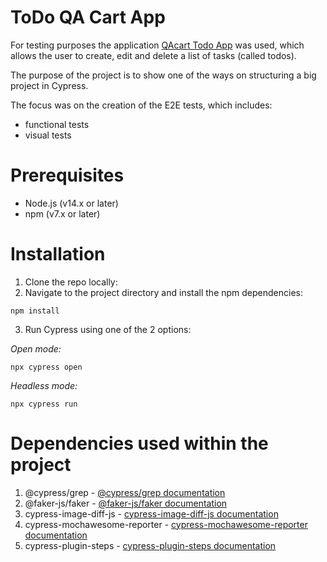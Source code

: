 # ToDo QA Cart App
For testing purposes the application [QAcart Todo App](https://todo.qacart.com/) was used, which allows the user to create, edit and delete a list of tasks (called todos).

The purpose of the project is to show one of the ways on structuring a big project in Cypress. 

The focus was on the creation of the E2E tests, which includes:
* functional tests
* visual tests

# Prerequisites
* Node.js (v14.x or later)
* npm (v7.x or later)

# Installation
1. Clone the repo locally:
2. Navigate to the project directory and install the npm dependencies:
```
npm install
```
3. Run Cypress using one of the 2 options:

_Open mode:_
```
npx cypress open
```
_Headless mode:_
```
npx cypress run
```   
   
# Dependencies used within the project
1. @cypress/grep -  [@cypress/grep documentation](https://www.npmjs.com/package/@cypress/grep)
2. @faker-js/faker - [@faker-js/faker documentation](https://www.npmjs.com/package/@faker-js/faker)
3. cypress-image-diff-js - [cypress-image-diff-js documentation](https://www.npmjs.com/package/cypress-image-diff-js)
4. cypress-mochawesome-reporter - [cypress-mochawesome-reporter documentation](https://www.npmjs.com/package/cypress-mochawesome-reporter)
5. cypress-plugin-steps - [cypress-plugin-steps documentation](https://github.com/filiphric/cypress-plugin-steps)
